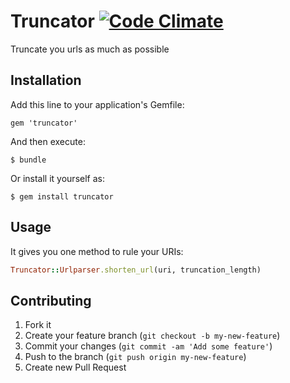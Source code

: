 # Truncator [![Code Climate](https://codeclimate.com/github/freemanoid/truncator.png)](https://codeclimate.com/github/freemanoid/truncator)

Truncate you urls as much as possible

## Installation

Add this line to your application's Gemfile:

    gem 'truncator'

And then execute:

    $ bundle

Or install it yourself as:

    $ gem install truncator

## Usage

It gives you one method to rule your URIs:

```ruby
Truncator::Urlparser.shorten_url(uri, truncation_length)
```

## Contributing

1. Fork it
2. Create your feature branch (`git checkout -b my-new-feature`)
3. Commit your changes (`git commit -am 'Add some feature'`)
4. Push to the branch (`git push origin my-new-feature`)
5. Create new Pull Request

